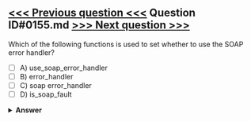 [<<< Previous question <<<](0154.md)   Question ID#0155.md   [>>> Next question >>>](0156.md)
---

Which of the following functions is used to set whether to use the SOAP error handler?

- [ ] A) use_soap_error_handler
- [ ] B) error_handler
- [ ] C) soap error_handler
- [ ] D) is_soap_fault

<details><summary><b>Answer</b></summary>
<p>
  Answer: <strong>A</strong>
</p>
</details>
